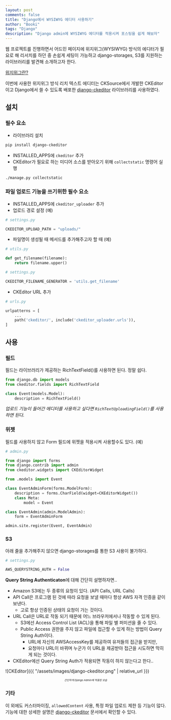 ```yaml
---
layout: post
comments: false
title: "Django에서 WYSIWYG 에디터 사용하기"
author: "Booki"
tags: "Django"
description: "Django admin에 WYSIWYG 에디터를 적용시켜 포스팅을 쉽게 해보자"
---
```


웹 프로젝트를 진행하면서 어드민 페이지에 위지위그(WYSIWYG) 방식의 에디터가 필요로 해 리서치를 하던 중 손쉽게 세팅이 가능하고 django-storages, S3를 지원하는 라이브러리를 발견해 소개하고자 한다.

[위지위그란?](https://ko.wikipedia.org/wiki/%EC%9C%84%EC%A7%80%EC%9C%84%EA%B7%B8)

이번에 사용한 위지위그 방식 리치 텍스트 에디터는 CKSource에서 개발한 CKEditor이고 Django에서 쓸 수 있도록 배포한 [django-ckeditor](https://github.com/django-ckeditor/django-ckeditor) 라이브러리를 사용하였다.



## 설치



### 필수 요소

- 라이브러리 설치

```bash
pip install django-ckeditor
```

- INSTALLED_APPS에 `ckeditor` 추가
- CKEditor가 필요로 하는 미디어 소스를 받아오기 위해 `collectstatic` 명령어 실행

```bash
./manage.py collectstatic
```



### 파일 업로드 기능을 쓰기위한 필수 요소

- INSTALLED_APPS에 `ckeditor_uploader` 추가
- 업로드 경로 설정 (예)

```python
# settings.py

CKEDITOR_UPLOAD_PATH = "uploads/"
```

- 파일명이 생성될 때 메서드를 추가해주고자 할 때 (예)

```python
# utils.py

def get_filename(filename):
    return filename.upper()
```

```python
# settings.py

CKEDITOR_FILENAME_GENERATOR = 'utils.get_filename'
```

- CKEditor URL 추가

```python
# urls.py

urlpatterns = [
    ...
    path('ckeditor/', include('ckeditor_uploader.urls')),
]
```



## 사용



### 필드

필드는 라이브러리가 제공하는 RichTextField()를 사용하면 된다. 정말 쉽다.

```python
from django.db import models
from ckeditor.fields import RichTextField

class Event(models.Model):
    description = RichTextField()
```

_업로드 기능이 들어간 에디터를 사용하고 싶다면 `RichTextUploadingField()`를 사용하면 된다._



### 위젯

필드를 사용하지 않고 Form 필드에 위젯을 적용시켜 사용할수도 있다. (예)

```python
# admin.py

from django import forms
from django.contrib import admin
from ckeditor.widgets import CKEditorWidget

from .models import Event

class EventAdminForm(forms.ModelForm):
    description = forms.CharField(widget=CKEditorWidget())
    class Meta:
        model = Event

class EventAdmin(admin.ModelAdmin):
    form = EventAdminForm

admin.site.register(Event, EventAdmin)
```



### S3

아래 줄을 추가해주지 않으면 django-storages를 통한 S3 사용이 불가하다.

```python
# settings.py

AWS_QUERYSTRING_AUTH = False
```

**Query String Authenticaton**에 대해 간단히 설명하자면..

* Amazon S3에는 두 종류의 요청이 있다. (API Calls, URL Calls)
* API Call은 프로그램 된 것에 따라 요청을 보낼 때마다 항상 AWS 자격 인증을 같이 보낸다.
  * 고로 항상 인증된 상태의 요청이 가는 것이다.
* URL Call은 URL로 작동 되기 때문에 어느 브라우저에서나 작동할 수 있게 된다.
  * S3에선 Access Control List (ACL)을 통해 파일 별 퍼미션을 줄 수 있다.
  * Public Access 권한을 주지 않고 파일에 접근할 수 있게 하는 방법이 Query String Auth이다.
    * URL에 자신의 AWSAccessKey를 제공하여 유저들의 접근을 받지만,
    * 요청마다 URL이 바뀌며 누군가 이 URL을 제공받아 접근을 시도하면 막히게 되는 것이다.
* CKEditor에선 Query String Auth가 적용되면 작동이 하지 않는다고 한다..


![CKEditor]({{ "/assets/images/django-ckeditor.png" | relative_url }})


<p style="text-align: center; font-size: 8; font-style: italic;">간단하게 Django Admin에 적용된 모습</p>




### 기타

이 외에도 커스터마이징, `allowedContent` 사용, 특정 파일 업로드 제한 등 기능이 많다. 기능에 대한 상세한 설명은 [django-ckeditor](https://github.com/django-ckeditor/django-ckeditor#id12) 문서에서 확인할 수 있다.
